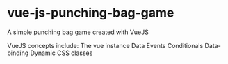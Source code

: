 # vue-js-punching-bag-game
A simple punching bag game created with VueJS

VueJS concepts include:
  The vue instance
  Data
  Events
  Conditionals
  Data-binding
  Dynamic CSS classes
